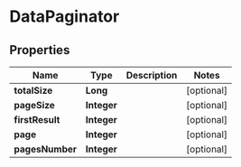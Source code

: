 

# DataPaginator


## Properties

| Name | Type | Description | Notes |
|------------ | ------------- | ------------- | -------------|
|**totalSize** | **Long** |  |  [optional] |
|**pageSize** | **Integer** |  |  [optional] |
|**firstResult** | **Integer** |  |  [optional] |
|**page** | **Integer** |  |  [optional] |
|**pagesNumber** | **Integer** |  |  [optional] |



